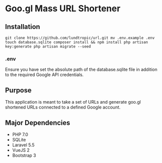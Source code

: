# Goo.gl Mass URL Shortener

## Installation

``git clone https://github.com/lundtropic/url.git
mv .env.example .env
touch database.sqlite
composer install && npm install
php artisan key:generate
php artisan migrate --seed``

### .env

Ensure you have set the absolute path of the database.sqlite file in addition to the required Google API credentials.

## Purpose

This application is meant to take a set of URLs and generate goo.gl shortened URLs connected to a defined Google account.


## Major Dependencies

 - PHP 7.0
 - SQLite
 - Laravel 5.5
 - VueJS 2
 - Bootstrap 3
